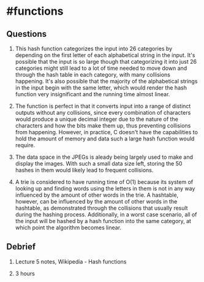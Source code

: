 # #functions

## Questions

1. This hash function categorizes the input into 26 categories by depending on the first letter of each alphabetical string in the input. It's possible that the input is so large though that categorizing it into just 26 categories might still lead to a lot of time needed to move down and through the hash table in each category, with many collisions happening. It's also possible that the majority of the alphabetical strings in the input begin with the same letter, which would render the hash function very insignificant and the running time almost linear.

2. The function is perfect in that it converts input into a range of distinct outputs without any collisions, since every combination of characters would produce a unique decimal integer due to the nature of the characters and how the bits make them up, thus preventing collisions from happening. However, in practice, C doesn't have the capabilities to hold the amount of memory and data such a large hash function would require.

3. The data space in the JPEGs is aleady being largely used to make and display the images. With such a small data size left, storing the 50 hashes in them would likely lead to frequent collisions.

4. A trie is considered to have running time of O(1) because its system of looking up and finding words using the letters in them is not in any way influenced by the amount of other words in the trie. A hashtable, however, can be influenced by the amount of other words in the hashtable, as demonstrated through the collisions that usually result during the hashing process. Additionally, in a worst case scenario, all of the input will be hashed by a hash function into the same category, at which point the algorithm becomes linear.

## Debrief

1. Lecture 5 notes, Wikipedia - Hash functions

2. 3 hours
